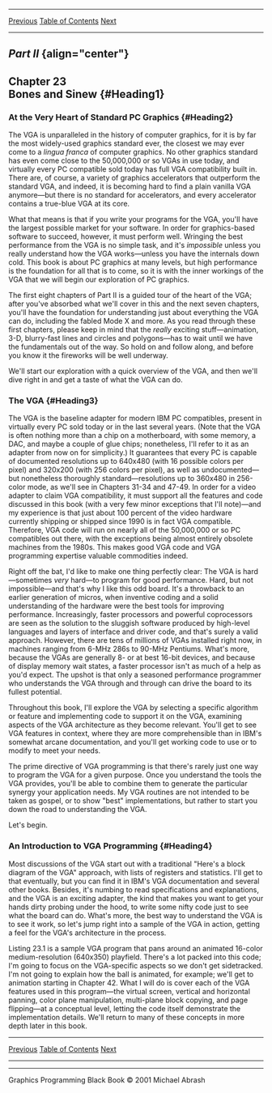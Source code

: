   ------------------------ --------------------------------- --------------------
  [Previous](22-03.html)   [Table of Contents](index.html)   [Next](23-02.html)
  ------------------------ --------------------------------- --------------------

*Part II* {align="center"}
---------

Chapter 23\
 Bones and Sinew {#Heading1}
----------------

### At the Very Heart of Standard PC Graphics {#Heading2}

The VGA is unparalleled in the history of computer graphics, for it is
by far the most widely-used graphics standard ever, the closest we may
ever come to a *lingua franca* of computer graphics. No other graphics
standard has even come close to the 50,000,000 or so VGAs in use today,
and virtually every PC compatible sold today has full VGA compatibility
built in. There are, of course, a variety of graphics accelerators that
outperform the standard VGA, and indeed, it is becoming hard to find a
plain vanilla VGA anymore—but there is no standard for accelerators, and
every accelerator contains a true-blue VGA at its core.

What that means is that if you write your programs for the VGA, you'll
have the largest possible market for your software. In order for
graphics-based software to succeed, however, it must perform well.
Wringing the best performance from the VGA is no simple task, and it's
*impossible* unless you really understand how the VGA works—unless you
have the internals down cold. This book is about PC graphics at many
levels, but high performance is the foundation for all that is to come,
so it is with the inner workings of the VGA that we will begin our
exploration of PC graphics.

The first eight chapters of Part II is a guided tour of the heart of the
VGA; after you've absorbed what we'll cover in this and the next seven
chapters, you'll have the foundation for understanding just about
everything the VGA can do, including the fabled Mode X and more. As you
read through these first chapters, please keep in mind that the *really*
exciting stuff—animation, 3-D, blurry-fast lines and circles and
polygons—has to wait until we have the fundamentals out of the way. So
hold on and follow along, and before you know it the fireworks will be
well underway.

We'll start our exploration with a quick overview of the VGA, and then
we'll dive right in and get a taste of what the VGA can do.

### The VGA {#Heading3}

The VGA is the baseline adapter for modern IBM PC compatibles, present
in virtually every PC sold today or in the last several years. (Note
that the VGA is often nothing more than a chip on a motherboard, with
some memory, a DAC, and maybe a couple of glue chips; nonetheless, I'll
refer to it as an adapter from now on for simplicity.) It guarantees
that every PC is capable of documented resolutions up to 640x480 (with
16 possible colors per pixel) and 320x200 (with 256 colors per pixel),
as well as undocumented—but nonetheless thoroughly standard—resolutions
up to 360x480 in 256-color mode, as we'll see in Chapters 31-34 and
47-49. In order for a video adapter to claim VGA compatibility, it must
support all the features and code discussed in this book (with a very
few minor exceptions that I'll note)—and my experience is that just
about 100 percent of the video hardware currently shipping or shipped
since 1990 is in fact VGA compatible. Therefore, VGA code will run on
nearly all of the 50,000,000 or so PC compatibles out there, with the
exceptions being almost entirely obsolete machines from the 1980s. This
makes good VGA code and VGA programming expertise valuable commodities
indeed.

Right off the bat, I'd like to make one thing perfectly clear: The VGA
is hard—sometimes *very* hard—to program for good performance. Hard, but
not impossible—and that's why I like this odd board. It's a throwback to
an earlier generation of micros, when inventive coding and a solid
understanding of the hardware were the best tools for improving
performance. Increasingly, faster processors and powerful coprocessors
are seen as the solution to the sluggish software produced by high-level
languages and layers of interface and driver code, and that's surely a
valid approach. However, there are tens of millions of VGAs installed
right now, in machines ranging from 6-MHz 286s to 90-MHz Pentiums.
What's more, because the VGAs are generally 8- or at best 16-bit
devices, and because of display memory wait states, a faster processor
isn't as much of a help as you'd expect. The upshot is that only a
seasoned performance programmer who understands the VGA through and
through can drive the board to its fullest potential.

Throughout this book, I'll explore the VGA by selecting a specific
algorithm or feature and implementing code to support it on the VGA,
examining aspects of the VGA architecture as they become relevant.
You'll get to see VGA features in context, where they are more
comprehensible than in IBM's somewhat arcane documentation, and you'll
get working code to use or to modify to meet your needs.

The prime directive of VGA programming is that there's rarely just one
way to program the VGA for a given purpose. Once you understand the
tools the VGA provides, you'll be able to combine them to generate the
particular synergy your application needs. My VGA routines are not
intended to be taken as gospel, or to show "best" implementations, but
rather to start you down the road to understanding the VGA.

Let's begin.

### An Introduction to VGA Programming {#Heading4}

Most discussions of the VGA start out with a traditional "Here's a block
diagram of the VGA" approach, with lists of registers and statistics.
I'll get to that eventually, but you can find it in IBM's VGA
documentation and several other books. Besides, it's numbing to read
specifications and explanations, and the VGA is an exciting adapter, the
kind that makes you want to get your hands dirty probing under the hood,
to write some nifty code just to see what the board can do. What's more,
the best way to understand the VGA is to see it work, so let's jump
right into a sample of the VGA in action, getting a feel for the VGA's
architecture in the process.

Listing 23.1 is a sample VGA program that pans around an animated
16-color medium-resolution (640x350) playfield. There's a lot packed
into this code; I'm going to focus on the VGA-specific aspects so we
don't get sidetracked. I'm not going to explain how the ball is
animated, for example; we'll get to animation starting in Chapter 42.
What I will do is cover each of the VGA features used in this
program—the virtual screen, vertical and horizontal panning, color plane
manipulation, multi-plane block copying, and page flipping—at a
conceptual level, letting the code itself demonstrate the implementation
details. We'll return to many of these concepts in more depth later in
this book.

  ------------------------ --------------------------------- --------------------
  [Previous](22-03.html)   [Table of Contents](index.html)   [Next](23-02.html)
  ------------------------ --------------------------------- --------------------

* * * * *

Graphics Programming Black Book © 2001 Michael Abrash
